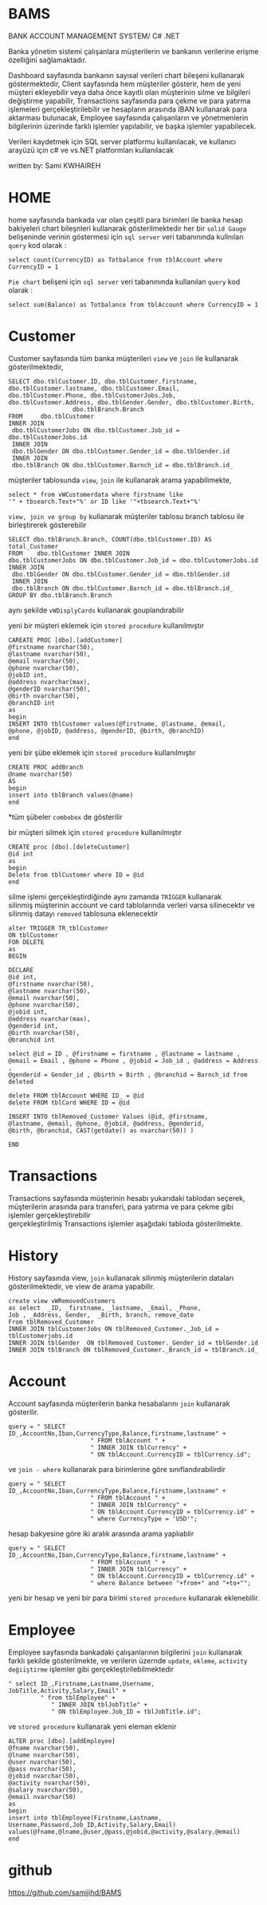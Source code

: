 # BAMS
BANK ACCOUNT MANAGEMENT SYSTEM/ C# .NET


Banka yönetim sistemi çalışanlara müşterilerin ve bankanın verilerine erişme özelliğini sağlamaktadır.

Dashboard sayfasında bankanın sayısal verileri chart bileşeni kullanarak göstermektedir, 
Client sayfasında hem müşteriler gösterir, 
hem de yeni müşteri ekleyebilir veya daha önce kayıtlı olan müşterinin silme ve bilgileri değiştirme yapabilir,
Transactions sayfasında para çekme ve para yatırma işlemeleri gerçekleştirilebilir ve hesapların arasında İBAN kullanarak para aktarması bulunacak,
Employee sayfasında çalışanların ve yönetmenlerin bilgilerinin üzerinde farklı işlemler yapılabilir, ve başka işlemler yapabilecek.

Verileri kaydetmek için SQL server platformu kullanılacak,
ve kullanıcı arayüzü için c# ve vs.NET platformları kullanılacak

written by: Sami KWHAIREH

# HOME
home sayfasında bankada var olan çeşitli para birimleri ile banka hesap bakiyeleri chart bileşnleri kullanarak gösterilmektedir
her bir `solid Gauge` belişeninde verinin göstermesi için `sql server` veri tabanınında kullnılan `query` kod olarak :
```
select count(CurrencyID) as Totbalance from tblAccount where CurrencyID = 1
```

`Pie chart` belişeni için `sql server` veri tabanınında kullanılan `query` kod olarak :
```
select sum(Balance) as Totbalance from tblAccount where CurrencyID = 1
```

# Customer 
Customer sayfasında tüm banka müşterileri `view` ve `join` ile kullanarak gösterilmektedir,
```
SELECT dbo.tblCustomer.ID, dbo.tblCustomer.firstname,
dbo.tblCustomer.lastname, dbo.tblCustomer.Email,
dbo.tblCustomer.Phone, dbo.tblCustomerJobs.Job, 
dbo.tblCustomer.Address, dbo.tblGender.Gender, dbo.tblCustomer.Birth, 
                  dbo.tblBranch.Branch
FROM     dbo.tblCustomer 
INNER JOIN
 dbo.tblCustomerJobs ON dbo.tblCustomer.Job_id = dbo.tblCustomerJobs.id 
 INNER JOIN
 dbo.tblGender ON dbo.tblCustomer.Gender_id = dbo.tblGender.id 
 INNER JOIN
 dbo.tblBranch ON dbo.tblCustomer.Barnch_id = dbo.tblBranch.id_
```

müşteriler tablosunda `view`, `join` ile kullanarak arama yapabilimekte, 
```
select * from vWCustomerdata where firstname like
'" + tbsearch.Text+"%' or ID like '"+tbsearch.Text+"%'
```

`view, join ve group by` kullanarak müşteriler tablosu branch tablosu ile birleştirerek gösterebilir
```
SELECT dbo.tblBranch.Branch, COUNT(dbo.tblCustomer.ID) AS total_Customer
FROM    dbo.tblCustomer INNER JOIN
dbo.tblCustomerJobs ON dbo.tblCustomer.Job_id = dbo.tblCustomerJobs.id 
INNER JOIN
 dbo.tblGender ON dbo.tblCustomer.Gender_id = dbo.tblGender.id 
 INNER JOIN
 dbo.tblBranch ON dbo.tblCustomer.Barnch_id = dbo.tblBranch.id_
GROUP BY dbo.tblBranch.Branch
```

aynı şekilde `vWDisplyCards` kullanarak gouplandırabilir

yeni bir müşteri eklemek için `stored procedure` kullanılmıştır
```
CAREATE PROC [dbo].[addCustomer]
@firstname nvarchar(50),
@lastname nvarchar(50),
@email nvarchar(50),
@phone nvarchar(50),
@jobID int,
@address nvarchar(max),
@genderID nvarchar(50),
@birth nvarchar(50),
@branchID int 
as
begin 
INSERT INTO tblCustomer values(@firstname, @lastname, @email,
@phone, @jobID, @address, @genderID, @birth, @branchID)
end
```

yeni bir şübe eklemek için `stored procedure` kullanılmıştır
```
CREATE PROC addBranch
@name nvarchar(50)
AS 
begin 
insert into tblBranch values(@name)
end 
```
*tüm şübeler `combobox` de gösterilir

bir müşteri silmek için `stored procedure` kullanılmıştır
```
CREATE proc [dbo].[deleteCustomer]
@id int
as 
begin
Delete from tblCustomer where ID = @id
end
```
silme işlemi gerçekleştirdiğinde aynı zamanda `TRİGGER` kullanarak<br/> 
silinmiş müşterinin account ve card tablolarında verleri varsa silinecektır
ve silinmiş datayı `removed` tablosuna eklenecektir
```
alter TRIGGER TR_tblCustomer
ON tblCustomer
FOR DELETE
as
BEGIN 

DECLARE 
@id int, 
@firstname nvarchar(50),
@lastname nvarchar(50),
@email nvarchar(50),
@phone nvarchar(50),
@jobid int,
@address nvarchar(max),
@genderid int, 
@birth nvarchar(50),
@branchid int

select @id = ID , @firstname = firstname , @lastname = lastname , 
@email = Email , @phone = Phone , @jobid = Job_id , @address = Address , 
@genderid = Gender_id , @birth = Birth , @branchid = Barnch_id from deleted 

delete FROM tblAccount WHERE ID_ = @id
delete FROM tblCard WHERE ID = @id

INSERT INTO tblRemoved_Customer Values (@id, @firstname,
@lastname, @email, @phone, @jobid, @address, @genderid,
@birth, @branchid, CAST(getdate() as nvarchar(50)) )

END
```

# Transactions
Transactions sayfasında müşterinin hesabı yukarıdaki tablodan seçerek,<br/>
müşterilerin arasında para transferi, para yatırma ve para çekme gibi işlemler gerçekleştirebilir<br/>
gerçekleştirilmiş Transactions işlemler aşağıdaki tabloda gösterilmekte.

# History
History sayfasında view, `join` kullanarak silinmiş müşterilerin dataları gösterilmektedir, ve view de arama yapabilir.
```
create view vWRemovedCustomers
as select  _ID, _firstname, _lastname, _Email, _Phone,
Job , _Address, Gender,  _Birth, branch, remove_date
From tblRemoved_Customer 
INNER JOIN tblCustomerJobs ON tblRemoved_Customer._Job_id = tblCustomerjobs.id
INNER JOIN tblGender  ON tblRemoved_Customer._Gender_id = tblGender.id
INNER JOIN tblBranch ON tblRemoved_Customer._Branch_id = tblBranch.id_
```

# Account
Account sayfasında müşterilerin banka hesabalarını `join` kullanarak gösterilir.
```
query = " SELECT ID_,AccountNo,Iban,CurrencyType,Balance,firstname,lastname" +
                       " FROM tblAccount " +
                       " INNER JOIN tblCurrency" +
                       " ON tblAccount.CurrencyID = tblCurrency.id";
```
ve `join - where` kullanarak para birimlerine göre sınıflandırabilirdir 
```
query = " SELECT ID_,AccountNo,Iban,CurrencyType,Balance,firstname,lastname" +
                       " FROM tblAccount " +
                       " INNER JOIN tblCurrency" +
                       " ON tblAccount.CurrencyID = tblCurrency.id" +
                       " where CurrencyType = 'USD'";
```
hesap bakyesine göre iki aralık arasında arama yaplıablir 
```
query = " SELECT ID_,AccountNo,Iban,CurrencyType,Balance,firstname,lastname" +
                       " FROM tblAccount " +
                       " INNER JOIN tblCurrency" +
                       " ON tblAccount.CurrencyID = tblCurrency.id" +
                       " where Balance between "+from+" and "+to+"";
```
yeni bir hesap ve yeni bir para birimi `stored procedure` kullanarak eklenebilir.

# Employee
Employee sayfasında bankadaki çalışanlarının bilgilerini `join` kullanarak farklı şekilde gösterilmekte, ve verilerin 
üzernde `update`, `ekleme`, `activity değiiştirme` işlemler gibi gerçekleştirilebilmektedir
```
" select ID_,Firstname,Lastname,Username,
JobTitle,Activity,Salary,Email" +
         " from tblEmployee" +
            " INNER JOIN tblJobTitle" +
            " ON tblEmployee.Job_ID = tblJobTitle.id";
```

ve `stored procedure` kullanarak yeni eleman eklenir
```
ALTER proc [dbo].[addEmployee]
@fname nvarchar(50),
@lname nvarchar(50),
@user nvarchar(50),
@pass nvarchar(50),
@jobid nvarchar(50),
@activity nvarchar(50),
@salary nvarchar(50),
@email nvarchar(50)
as
begin 
insert into tblEmployee(Firstname,Lastname,
Username,Password,Job_ID,Activity,Salary,Email)
values(@fname,@lname,@user,@pass,@jobid,@activity,@salary,@email)
end
```

# github
https://github.com/samijihd/BAMS
